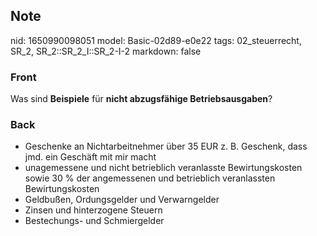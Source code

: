 ## Note
nid: 1650990098051
model: Basic-02d89-e0e22
tags: 02_steuerrecht, SR_2, SR_2::SR_2_I::SR_2-I-2
markdown: false

### Front
Was sind <b>Beispiele</b> für <b style="">nicht abzugsfähige
Betriebsausgaben</b>?

### Back
<ul>
  <li>Geschenke an Nichtarbeitnehmer über 35 EUR z. B. Geschenk,
  dass jmd. ein Geschäft mit mir macht
  <li>unagemessene und nicht betrieblich veranlasste
  Bewirtungskosten sowie 30 % der angemessenen und betrieblich
  veranlassten Bewirtungskosten
  <li>Geldbußen, Ordungsgelder und Verwarngelder
  <li>Zinsen und hinterzogene Steuern
  <li>Bestechungs- und Schmiergelder
</ul>

